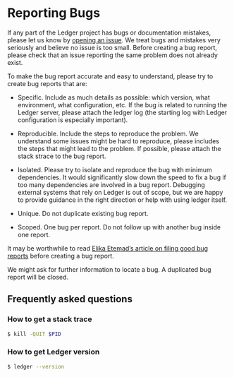# Reporting Bugs

If any part of the Ledger project has bugs or documentation mistakes, please let us know by [opening an issue][ledger-issue]. 
We treat bugs and mistakes very seriously and believe no issue is too small. Before creating a bug report, please check 
that an issue reporting the same problem does not already exist.

To make the bug report accurate and easy to understand, please try to create bug reports that are:

- Specific. Include as much details as possible: which version, what environment, what configuration, etc. If the bug is related to running the Ledger server, please attach the ledger log (the starting log with Ledger configuration is especially important).

- Reproducible. Include the steps to reproduce the problem. We understand some issues might be hard to reproduce, please includes the steps that might lead to the problem. If possible, please attach the stack strace to the bug report.

- Isolated. Please try to isolate and reproduce the bug with minimum dependencies. It would significantly slow down the speed to fix a bug if too many dependencies are involved in a bug report. Debugging external systems that rely on Ledger is out of scope, but we are happy to provide guidance in the right direction or help with using ledger itself.

- Unique. Do not duplicate existing bug report.

- Scoped. One bug per report. Do not follow up with another bug inside one report.

It may be worthwhile to read [Elika Etemad’s article on filing good bug reports][filing-good-bugs] before creating a bug report.

We might ask for further information to locate a bug. A duplicated bug report will be closed.

## Frequently asked questions

### How to get a stack trace

``` bash
$ kill -QUIT $PID
```

### How to get Ledger version

``` bash
$ ledger --version
```

[ledger-issue]: https://github.com/danielnegri/adheretech/issues/new
[filing-good-bugs]: http://fantasai.inkedblade.net/style/talks/filing-good-bugs/
